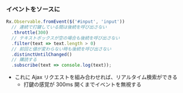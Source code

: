 ### イベントをソースに

```javascript
Rx.Observable.fromEvent($('#input', 'input'))
  // 連続で打鍵している間は後続を呼び出さない
  .throttle(300)
  // テキストボックスが空の場合も後続を呼び出さない
  .filter(text => text.length > 0)
  // 前回と値が変わらない時も後続を呼び出さない
  .distinctUntilChanged()
  // 購読する
  .subscribe(text => console.log(text));
````

* これに Ajax リクエストを組み合わせれば、リアルタイム検索ができる
  - 打鍵の感覚が 300ms 開くまでイベントを無視する
